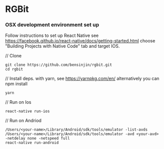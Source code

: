 # RGBit

### OSX development environment set up

Follow instructions to set up React Native see https://facebook.github.io/react-native/docs/getting-started.html choose "Building Projects with Native Code" tab and target IOS.

// Clone
```
git clone https://github.com/bensinjin/rgbit.git
cd rgbit
```
// Install deps. with yarn, see https://yarnpkg.com/en/ alternatively you can npm install
```
yarn
```
// Run on Ios
```
react-native run-ios
```
// Run on Andriod
```
/Users/<your-name>/Library/Android/sdk/tools/emulator -list-avds
/Users/<your-name>/Library/Android/sdk/tools/emulator -avd <your-avd> -netdelay none -netspeed full
react-native run-android
```
